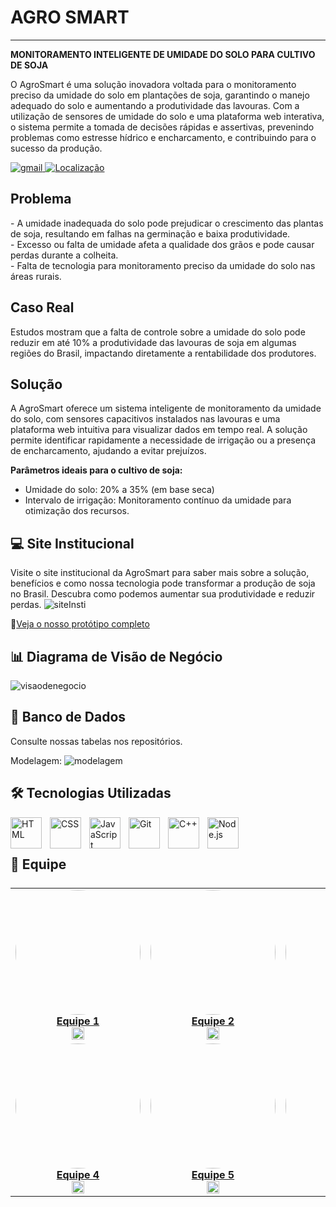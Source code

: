 # AGRO SMART

---
<b>MONITORAMENTO INTELIGENTE DE UMIDADE DO SOLO PARA CULTIVO DE SOJA</b>

<p>
O AgroSmart é uma solução inovadora voltada para o monitoramento preciso da umidade do solo em plantações de soja, garantindo o manejo adequado do solo e aumentando a produtividade das lavouras. Com a utilização de sensores de umidade do solo e uma plataforma web interativa, o sistema permite a tomada de decisões rápidas e assertivas, prevenindo problemas como estresse hídrico e encharcamento, e contribuindo para o sucesso da produção.
</p>

<p align="left">
    <a href="mailto:AgroSmart@gmail">
        <img 
            alt="gmail" 
            title="Link para enviar um email" 
            src="https://custom-icon-badges.demolab.com/badge/-AgroSmart@gmail-red?style=for-the-badge&logo=mention&logoColor=white"
        />
    </a> 
    <a href="https://www.bing.com/maps?q=São+Paulo&satid=id.sid%3Ac6cf2f6e-626c-4267-ae48-9e13ea74d2b9&FORM=KC2MAP&cp=-23.683231%7E-46.595678&lvl=10.7">
        <img 
            alt="Localização"
            title="Localização São Paulo - BR"
            src="https://custom-icon-badges.demolab.com/badge/S%C3%A3o%20Paulo-BR-green?style=for-the-badge&logo=location&logoColor=white"
        />
    </a>
</p>

## Problema
<p>
- A umidade inadequada do solo pode prejudicar o crescimento das plantas de soja, resultando em falhas na germinação e baixa produtividade. <br>
- Excesso ou falta de umidade afeta a qualidade dos grãos e pode causar perdas durante a colheita. <br>
- Falta de tecnologia para monitoramento preciso da umidade do solo nas áreas rurais.
</p>

## Caso Real
Estudos mostram que a falta de controle sobre a umidade do solo pode reduzir em até 10% a produtividade das lavouras de soja em algumas regiões do Brasil, impactando diretamente a rentabilidade dos produtores.

## Solução

<p>
A AgroSmart oferece um sistema inteligente de monitoramento da umidade do solo, com sensores capacitivos instalados nas lavouras e uma plataforma web intuitiva para visualizar dados em tempo real. A solução permite identificar rapidamente a necessidade de irrigação ou a presença de encharcamento, ajudando a evitar prejuízos.
</p>

<b>Parâmetros ideais para o cultivo de soja:</b>
- Umidade do solo: 20% a 35% (em base seca)
- Intervalo de irrigação: Monitoramento contínuo da umidade para otimização dos recursos.

## 💻 Site Institucional
Visite o site institucional da AgroSmart para saber mais sobre a solução, benefícios e como nossa tecnologia pode transformar a produção de soja no Brasil. Descubra como podemos aumentar sua produtividade e reduzir perdas. 
![siteInsti](https://github.com/user-attachments/assets/37e07f3e-fe01-4f0a-8bba-9c4b7322204d)


🔗[Veja o nosso protótipo completo](https://www.figma.com/design/prototipo-agrosmart)


## 📊 Diagrama de Visão de Negócio
![visaodenegocio](https://github.com/user-attachments/assets/6cc74099-0624-4479-ab6f-0013de3777c9)



## 🧱 Banco de Dados
Consulte nossas tabelas nos repositórios.

Modelagem:
![modelagem](https://github.com/user-attachments/assets/c0400a07-4f89-40c5-b47d-414d25d767d4)


## 🛠️ Tecnologias Utilizadas

<img 
    align="left" 
    alt="HTML"
    title="HTML" 
    width="50px" 
    style="padding-right: 10px;" 
    src="https://cdn.jsdelivr.net/gh/devicons/devicon@latest/icons/html5/html5-original.svg" 
/>
<img 
    align="left" 
    alt="CSS" 
    title="CSS"
    width="50px" 
    style="padding-right: 10px;" 
    src="https://cdn.jsdelivr.net/gh/devicons/devicon@latest/icons/css3/css3-original.svg" 
/>
<img 
    align="left" 
    alt="JavaScript" 
    title="JavaScript"
    width="50px" 
    style="padding-right: 10px;" 
    src="https://cdn.jsdelivr.net/gh/devicons/devicon@latest/icons/javascript/javascript-original.svg" 
/>
<img 
    align="left" 
    alt="Git" 
    title="Git"
    width="50px" 
    style="padding-right: 10px;" 
    src="https://cdn.jsdelivr.net/gh/devicons/devicon@latest/icons/git/git-original.svg" 
/>
<img 
    align="left" 
    alt="C++" 
    title="C++"
    width="50px" 
    style="padding-right: 10px;" 
    src="https://cdn.jsdelivr.net/gh/devicons/devicon@latest/icons/cplusplus/cplusplus-original.svg" 
/>
<img 
    align="left" 
    alt="Node.js" 
    title="Node.js"
    width="50px" 
    style="padding-right: 10px;" 
    src="https://cdn.jsdelivr.net/gh/devicons/devicon@latest/icons/nodejs/nodejs-original.svg" 
/>
<br><br>

## 👥 Equipe

<table style="display: flex;">
<tr>
<td align="center">
    <a href="https://github.com/usuario1">
        <img src="public/assets/equipe1.jpg" style="border-radius: 50%;" width="200px" /><br/>
        <b>Equipe 1</b>
    </a><br />
    <a href="https://github.com/usuario1">
        <img src="https://www.svgrepo.com/show/439171/github.svg" width="20"/>
    </a>
</td>

<td align="center">
    <a href="https://github.com/usuario2">
        <img src="public/assets/equipe2.jpg" style="border-radius: 50%;" width="200px" /><br/>
        <b>Equipe 2</b>
    </a><br />
    <a href="https://github.com/usuario2">
        <img src="https://www.svgrepo.com/show/439171/github.svg" width="20"/>
    </a>
</td>

<td align="center">
    <a href="https://github.com/usuario3">
        <img src="public/assets/equipe3.jpg" style="border-radius: 50%;" width="200px" /><br/>
        <b>Equipe 3</b>
    </a><br />
    <a href="https://github.com/usuario3">
        <img src="https://www.svgrepo.com/show/439171/github.svg" width="20"/>
    </a>
</td>
</tr>

<tr>
<td align="center">
    <a href="https://github.com/usuario4">
        <img src="public/assets/equipe4.jpg" style="border-radius: 50%;" width="200px" /><br/>
        <b>Equipe 4</b>
    </a><br />
    <a href="https://github.com/usuario4">
        <img src="https://www.svgrepo.com/show/439171/github.svg" width="20"/>
    </a>
</td>

<td align="center">
    <a href="https://github.com/usuario5">
        <img src="public/assets/equipe5.jpg" style="border-radius: 50%;" width="200px" /><br/>
        <b>Equipe 5</b>
    </a><br />
    <a href="https://github.com/usuario5">
        <img src="https://www.svgrepo.com/show/439171/github.svg" width="20"/>
    </a>
</td>

<td align="center">
    <a href="https://github.com/usuario6">
        <img src="public/assets/equipe6.jpg" style="border-radius: 50%;" width="200px" /><br/>
        <b>Equipe 6</b>
    </a><br />
    <a href="https://github.com/usuario6">
        <img src="https://www.svgrepo.com/show/439171/github.svg" width="20"/>
    </a>
</td>
</tr>
</table>
